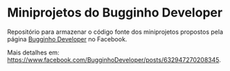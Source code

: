 # Miniprojetos do Bugginho Developer

Repositório para armazenar o código fonte dos miniprojetos propostos pela
página [Bugginho Developer](https://www.facebook.com/BugginhoDeveloper) no Facebook.

Mais detalhes em:
<https://www.facebook.com/BugginhoDeveloper/posts/632947270208345>.
